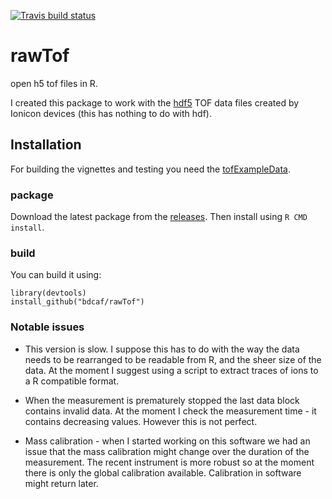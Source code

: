 <!-- badges: start -->
[![Travis build status](https://travis-ci.org/bdcaf/rawTof.svg?branch=master)](https://travis-ci.org/bdcaf/rawTof)
<!-- badges: end -->
# rawTof
open h5 tof files in R.

I created this package to work with the [hdf5](https://en.wikipedia.org/wiki/Hierarchical_Data_Format) TOF data files created by Ionicon devices (this has nothing to do with hdf).

## Installation 

For building the vignettes and testing you need the
[tofExampleData](https://github.com/bdcaf/tofExampleData).

### package

Download the latest package from the [releases](https://github.com/bdcaf/rawTof/releases).  Then install using `R CMD install`.


### build 

You can build it using:

    library(devtools)
    install_github("bdcaf/rawTof")

### Notable issues
 
 - This version is slow.  I suppose this has to do with the way the data needs to be rearranged to be readable from R, and the sheer size of the data.  At the moment I suggest using a script to extract traces of ions to a R compatible format.

 - When the measurement is prematurely stopped the last data block contains invalid data.  At the moment I check the measurement time - it contains decreasing values. However this is not perfect.

 - Mass calibration - when I started working on this software we had an issue that the mass calibration might change over the duration of the measurement.  The recent instrument is more robust so at the moment there is only the global calibration available.  Calibration in software might return later.
